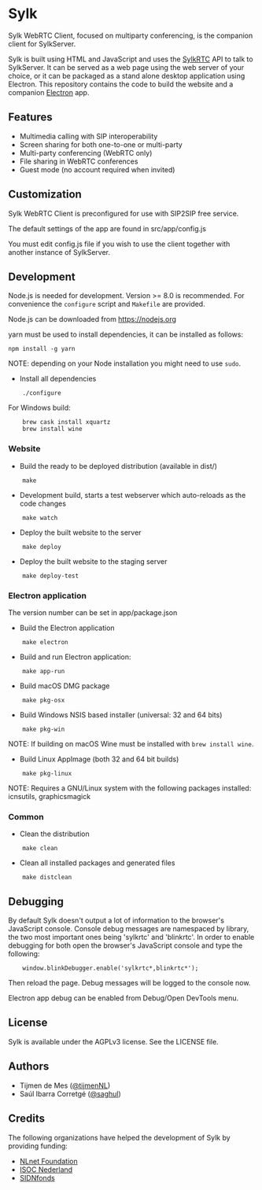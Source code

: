 
# Sylk

Sylk WebRTC Client, focused on multiparty conferencing, is the companion
client for SylkServer.

Sylk is built using HTML and JavaScript and uses the
[SylkRTC](https://github.com/AGProjects/sylkrtc.js) API to talk to
SylkServer.  It can be served as a web page using the web server of your
choice, or it can be packaged as a stand alone desktop application using
Electron.  This repository contains the code to build the website and a
companion [Electron](http://electron.atom.io) app.

## Features

* Multimedia calling with SIP interoperability
* Screen sharing for both one-to-one or multi-party
* Multi-party conferencing (WebRTC only)
* File sharing in WebRTC conferences
* Guest mode (no account required when invited)

## Customization

Sylk WebRTC Client is preconfigured for use with SIP2SIP free service.

The default settings of the app are found in src/app/config.js

You must edit config.js file if you wish to use the client together with
another instance of SylkServer.

## Development

Node.js is needed for development.  Version >= 8.0 is recommended.  For
convenience the `configure` script and `Makefile` are provided.

Node.js can be downloaded from https://nodejs.org

yarn must be used to install dependencies, it can be installed as
follows:

```
npm install -g yarn
```

NOTE: depending on your Node installation you might need to use `sudo`.

* Install all dependencies

```
    ./configure
```

For Windows build:

```
    brew cask install xquartz
    brew install wine
```


### Website

* Build the ready to be deployed distribution (available in dist/)

```
    make
```

* Development build, starts a test webserver which auto-reloads as the code changes

```
    make watch
```

* Deploy the built website to the server

```
    make deploy
```

* Deploy the built website to the staging server

```
    make deploy-test
```

### Electron application

The version number can be set in app/package.json

* Build the Electron application

```
    make electron
```

* Build and run Electron application:

```
    make app-run
```

* Build macOS DMG package

```
    make pkg-osx
```

* Build Windows NSIS based installer (universal: 32 and 64 bits)

```
    make pkg-win
```

NOTE: If building on macOS Wine must be installed with `brew install wine`.

* Build Linux AppImage (both 32 and 64 bit builds)

```
    make pkg-linux
```

NOTE: Requires a GNU/Linux system with the following packages installed: icnsutils, graphicsmagick


### Common

* Clean the distribution

```
    make clean
```

* Clean all installed packages and generated files

```
    make distclean
```

## Debugging

By default Sylk doesn't output a lot of information to the browser's
JavaScript console.  Console debug messages are namespaced by library, the
two most important ones being 'sylkrtc' and 'blinkrtc'.  In order to enable
debugging for both open the browser's JavaScript console and type the
following:

```
    window.blinkDebugger.enable('sylkrtc*,blinkrtc*');
```

Then reload the page. Debug messages will be logged to the console now.

Electron app debug can be enabled from Debug/Open DevTools menu.


## License

Sylk is available under the AGPLv3 license. See the LICENSE file.


## Authors

* Tijmen de Mes ([@tijmenNL](https://github.com/tijmenNL))
* Saúl Ibarra Corretgé ([@saghul](https://github.com/saghul))


## Credits

The following organizations have helped the development of Sylk by providing funding:

* [NLnet Foundation](https://www.nlnet.nl)
* [ISOC Nederland](https://www.isoc.nl)
* [SIDNfonds](https://www.sidnfonds.nl)
